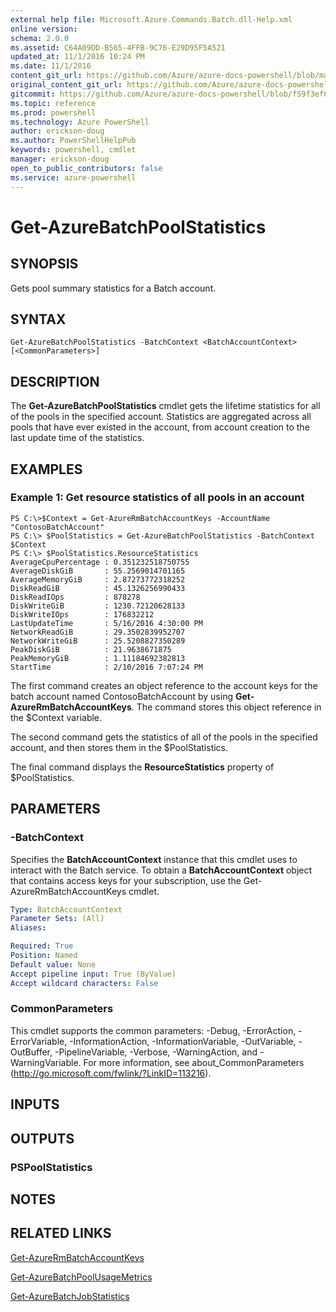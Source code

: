 ```yaml
---
external help file: Microsoft.Azure.Commands.Batch.dll-Help.xml
online version: 
schema: 2.0.0
ms.assetid: C64A09DD-B565-4FFB-9C76-E29D95F5A521
updated_at: 11/1/2016 10:24 PM
ms.date: 11/1/2016
content_git_url: https://github.com/Azure/azure-docs-powershell/blob/master/azureps-cmdlets-docs/ResourceManager/AzureRM.Batch/v1.1.4/Get-AzureBatchPoolStatistics.md
original_content_git_url: https://github.com/Azure/azure-docs-powershell/blob/master/azureps-cmdlets-docs/ResourceManager/AzureRM.Batch/v1.1.4/Get-AzureBatchPoolStatistics.md
gitcommit: https://github.com/Azure/azure-docs-powershell/blob/f59f3ef60bc592383812213e69fd77ba950759ed/azureps-cmdlets-docs/ResourceManager/AzureRM.Batch/v1.1.4/Get-AzureBatchPoolStatistics.md
ms.topic: reference
ms.prod: powershell
ms.technology: Azure PowerShell
author: erickson-doug
ms.author: PowerShellHelpPub
keywords: powershell, cmdlet
manager: erickson-doug
open_to_public_contributors: false
ms.service: azure-powershell
---
```


# Get-AzureBatchPoolStatistics

## SYNOPSIS
Gets pool summary statistics for a Batch account.

## SYNTAX

```
Get-AzureBatchPoolStatistics -BatchContext <BatchAccountContext> [<CommonParameters>]
```

## DESCRIPTION
The **Get-AzureBatchPoolStatistics** cmdlet gets the lifetime statistics for all of the pools in the specified account.
Statistics are aggregated across all pools that have ever existed in the account, from account creation to the last update time of the statistics.

## EXAMPLES

### Example 1: Get resource statistics of all pools in an account
```
PS C:\>$Context = Get-AzureRmBatchAccountKeys -AccountName "ContosoBatchAccount"
PS C:\> $PoolStatistics = Get-AzureBatchPoolStatistics -BatchContext $Context
PS C:\> $PoolStatistics.ResourceStatistics 
AverageCpuPercentage : 0.351232518750755
AverageDiskGiB       : 55.2569014701165
AverageMemoryGiB     : 2.87273772318252
DiskReadGiB          : 45.1326256990433
DiskReadIOps         : 878278
DiskWriteGiB         : 1230.72120628133
DiskWriteIOps        : 176832212
LastUpdateTime       : 5/16/2016 4:30:00 PM
NetworkReadGiB       : 29.3502839952707
NetworkWriteGiB      : 25.5208827350289
PeakDiskGiB          : 21.9638671875
PeakMemoryGiB        : 1.11184692382813
StartTime            : 2/10/2016 7:07:24 PM
```

The first command creates an object reference to the account keys for the batch account named ContosoBatchAccount by using **Get-AzureRmBatchAccountKeys**.
The command stores this object reference in the $Context variable.

The second command gets the statistics of all of the pools in the specified account, and then stores them in the $PoolStatistics.

The final command displays the **ResourceStatistics** property of $PoolStatistics.

## PARAMETERS

### -BatchContext
Specifies the **BatchAccountContext** instance that this cmdlet uses to interact with the Batch service.
To obtain a **BatchAccountContext** object that contains access keys for your subscription, use the Get-AzureRmBatchAccountKeys cmdlet.

```yaml
Type: BatchAccountContext
Parameter Sets: (All)
Aliases: 

Required: True
Position: Named
Default value: None
Accept pipeline input: True (ByValue)
Accept wildcard characters: False
```

### CommonParameters
This cmdlet supports the common parameters: -Debug, -ErrorAction, -ErrorVariable, -InformationAction, -InformationVariable, -OutVariable, -OutBuffer, -PipelineVariable, -Verbose, -WarningAction, and -WarningVariable. For more information, see about_CommonParameters (http://go.microsoft.com/fwlink/?LinkID=113216).

## INPUTS

## OUTPUTS

### PSPoolStatistics

## NOTES

## RELATED LINKS

[Get-AzureRmBatchAccountKeys](xref:ResourceManager/AzureRM.Batch/v1.1.4/Get-AzureRmBatchAccountKeys.md)

[Get-AzureBatchPoolUsageMetrics](xref:ResourceManager/AzureRM.Batch/v1.1.4/Get-AzureBatchPoolUsageMetrics.md)

[Get-AzureBatchJobStatistics](xref:ResourceManager/AzureRM.Batch/v1.1.4/Get-AzureBatchJobStatistics.md)


